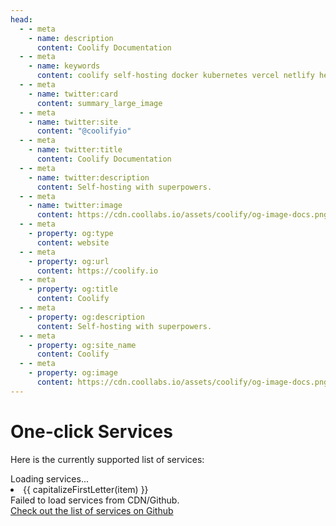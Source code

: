 ```yaml
---
head:
  - - meta
    - name: description
      content: Coolify Documentation
  - - meta
    - name: keywords
      content: coolify self-hosting docker kubernetes vercel netlify heroku render digitalocean aws gcp azure
  - - meta
    - name: twitter:card
      content: summary_large_image
  - - meta
    - name: twitter:site
      content: "@coolifyio"
  - - meta
    - name: twitter:title
      content: Coolify Documentation
  - - meta
    - name: twitter:description
      content: Self-hosting with superpowers.
  - - meta
    - name: twitter:image
      content: https://cdn.coollabs.io/assets/coolify/og-image-docs.png
  - - meta
    - property: og:type
      content: website
  - - meta
    - property: og:url
      content: https://coolify.io
  - - meta
    - property: og:title
      content: Coolify
  - - meta
    - property: og:description
      content: Self-hosting with superpowers.
  - - meta
    - property: og:site_name
      content: Coolify
  - - meta
    - property: og:image
      content: https://cdn.coollabs.io/assets/coolify/og-image-docs.png
---
```


# One-click Services

Here is the currently supported list of services:

<script setup>
  import { onMounted, ref } from 'vue'
  let loading = ref(true);
  let services = ref([]); 
  let failedToLoad = ref(false);
  onMounted(async () => {
    let res = null
    try {
      res = await fetch('https://cdn.coollabs.io/coolify/service-templates.json')
    } catch(error) {}
    try {
      res = await fetch('https://raw.githubusercontent.com/coollabsio/coolify/main/templates/service-templates.json')
    } catch(error) {}
    if (res.ok === false) {
      failedToLoad.value = true
      loading.value = false
      return
    }
    const data = await res.json()
    services.value = Object.keys(data)
    loading.value = false
  })
  function capitalizeFirstLetter(string) {
   return string.charAt(0).toUpperCase() + string.slice(1);
  }
</script>
<div v-if="loading">Loading services...</div>
<li v-for="item in services">
  {{ capitalizeFirstLetter(item) }}
</li>

<div v-if="failedToLoad">
  <div>Failed to load services from CDN/Github. </div>
  <a href="https://github.com/coollabsio/coolify/tree/main/templates/compose" target="_blank">Check out the list of services on Github</a>
</div>
